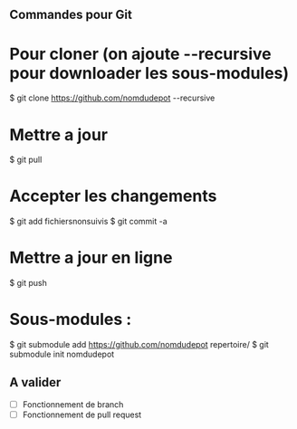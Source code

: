 ## Commandes pour Git
# Pour cloner (on ajoute --recursive pour downloader les sous-modules)

$ git clone https://github.com/nomdudepot --recursive

# Mettre a jour

$ git pull

# Accepter les changements

$ git add fichiersnonsuivis
$ git commit -a

# Mettre a jour en ligne

$ git push

# Sous-modules :

$ git submodule add https://github.com/nomdudepot repertoire/
$ git submodule init nomdudepot

## A valider
 - [ ] Fonctionnement de branch
 - [ ] Fonctionnement de pull request
